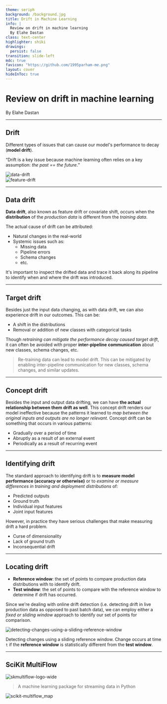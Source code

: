 ```yaml
---
theme: seriph
background: /background.jpg
title: Drift in Machine Learning
info: |
  Review on drift in machine learning
  By Elahe Dastan
class: text-center
highlighter: shiki
drawings:
  persist: false
transition: slide-left
mdc: true
favicon: "https://github.com/1995parham-me.png"
layout: cover
hideInToc: true
---
```


# Review on drift in machine learning

By Elahe Dastan

<div class="abs-br m-6 flex">
  <a href="https://github.com/1995parham-learning/drift-in-ml" target="_blank" alt="GitHub" title="Open in GitHub"
    class="text-xl slidev-icon-btn opacity-50 !border-none !hover:text-white">
    <carbon-logo-github />
  </a>
</div>

---

## Drift

Different types of issues that can cause our model's performance to decay (**model drift**).

<p class="text-center">
<q>Drift is a key issue because machine learning often relies on a key assumption: <em>the past == the future</em>.</q>
</p>

<div class="flex flex-row">
    <img alt="data-drift" src="/data-drift.webp" class="rounded shadow h-60 basis-1/4" />
    <div class="basis-1/2" ></div>
    <img alt="feature-drift" src="/feature-drift.png" class="rounded shadow h-60 basis-1/4" />
</div>

---

## Data drift

**Data drift**, also known as feature drift or covariate shift, occurs when the **distribution** of
the _production data_ is different from the _training data_.

The actual cause of drift can be attributed:

- Natural changes in the real-world
- Systemic issues such as:
  - Missing data
  - Pipeline errors
  - Schema changes
  - etc.

It's important to inspect the drifted data and trace it back along its pipeline
to identify when and where the drift was introduced.

---

## Target drift

Besides just the input data changing, as with data drift, we can also experience drift in our outcomes.
This can be:

- A shift in the distributions
- Removal or addition of new classes with categorical tasks

Though _retraining can mitigate the performance decay caused target drift_, it can often be avoided with proper
**inter-pipeline communication** about new classes, schema changes, etc.

> Re-training data can lead to model drift. This can be mitigated by enabling inter-pipeline communication
> for new classes, schema changes, and similar updates.

---

## Concept drift

Besides the input and output data drifting, we can have **the actual relationship between them drift as well**.
This concept drift renders our model ineffective because the patterns it learned to _map between the original
inputs and outputs are no longer relevant_. Concept drift can be something that occurs in various patterns:

- Gradually over a period of time
- Abruptly as a result of an external event
- Periodically as a result of recurring event

---

## Identifying drift

The standard approach to identifying drift is to **measure model performance (accuracy or otherwise)**
or to _examine or measure differences in training and deployment distributions_ of:

- Predicted outputs
- Ground truth
- Individual input features
- Joint input features

However, in practice they have serious challenges that make measuring drift a hard problem.

- Curse of dimensionality
- Lack of ground truth
- Inconsequential drift

---

## Locating drift

- **Reference window**: the set of points to compare production data distributions with to identify drift.
- **Test window**: the set of points to compare with the reference window to determine if drift has occurred.

Since we're dealing with online drift detection (i.e. detecting drift in live production
data as opposed to past batch data),
we can employ either a _fixed or sliding window_ approach to identify our set of points for comparison.

<img src="/detecting-changes-using-a-sliding-reference-window.png"
alt="detecting-changes-using-a-sliding-reference-window" />

Detecting changes using a sliding reference window.
Change occurs at time `t` if the **reference window** is statistically different from the **test window**.

---

## SciKit MultiFlow

<img src="/skmultiflow-logo-wide.svg" alt="skmultiflow-logo-wide" class="bg-white mx-auto" />

> A machine learning package for streaming data in Python

<img src="/scikit-multiflow_map.png" alt="scikit-multiflow_map" class="mx-auto" />
